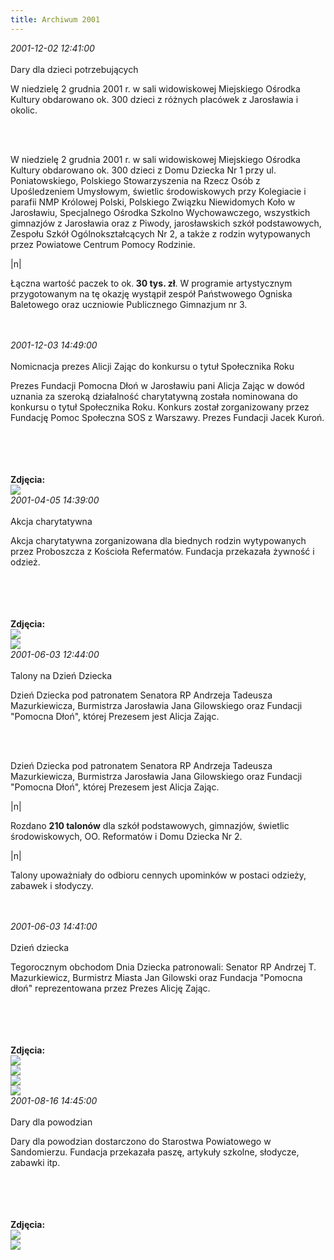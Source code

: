```yaml
---
title: Archiwum 2001
---
```


<div class="archiveItem">
<i>2001-12-02 12:41:00</i><br><br>
Dary dla dzieci potrzebujących<p>W niedzielę 2 grudnia 2001 r. w sali widowiskowej Miejskiego Ośrodka Kultury obdarowano ok. 300 dzieci z różnych placówek z Jarosławia i okolic.</p><br><br>
<p>W niedzielę 2 grudnia 2001 r. w sali widowiskowej Miejskiego Ośrodka Kultury obdarowano ok. 300 dzieci z Domu Dziecka Nr 1 przy ul. Poniatowskiego, Polskiego Stowarzyszenia na Rzecz Osób z Upośledzeniem Umysłowym, świetlic środowiskowych przy Kolegiacie i parafii NMP Królowej Polski, Polskiego Związku Niewidomych Koło w Jarosławiu, Specjalnego Ośrodka Szkolno Wychowawczego, wszystkich gimnazjów z Jarosławia oraz z Piwody, jarosławskich szkół podstawowych, Zespołu Szkół Ogólnokształcących Nr 2, a także z rodzin wytypowanych przez Powiatowe Centrum Pomocy Rodzinie.</p>|n|<p>Łączna wartość paczek to ok.<strong> 30 tys. zł</strong>. W programie artystycznym przygotowanym na tę okazję wystąpił zespół Państwowego Ogniska Baletowego oraz uczniowie Publicznego Gimnazjum nr 3.</p><br><br>
</div>
<div class="archiveItem">
<i>2001-12-03 14:49:00</i><br><br>
Nomicnacja prezes Alicji Zając do konkursu o tytuł Społecznika Roku<p>Prezes Fundacji Pomocna Dłoń w Jarosławiu pani Alicja Zając w dowód uznania za szeroką działalność charytatywną została nominowana do konkursu o tytuł Społecznika Roku. Konkurs został zorganizowany przez Fundację Pomoc Społeczna SOS z Warszawy. Prezes Fundacji Jacek Kuroń.</p><br><br>
<br><br>
<b>Zdjęcia:</b><br>
<div class="centerImgs">
<img src="img/archive_files/spolecznik_roku.jpg" /><br>
</div>
</div>
<div class="archiveItem">
<i>2001-04-05 14:39:00</i><br><br>
Akcja charytatywna<p>Akcja charytatywna zorganizowana dla biednych rodzin wytypowanych przez Proboszcza z Kościoła Refermatów. Fundacja przekazała żywność i odzież.</p><br><br>
<br><br>
<b>Zdjęcia:</b><br>
<div class="centerImgs">
<img src="img/archive_files/skanuj0002.jpg" /><br>
<img src="img/archive_files/skanuj0003.jpg" /><br>
</div>
</div>
<div class="archiveItem">
<i>2001-06-03 12:44:00</i><br><br>
Talony na Dzień Dziecka<p>Dzień Dziecka pod patronatem Senatora RP Andrzeja Tadeusza Mazurkiewicza, Burmistrza Jarosławia Jana Gilowskiego oraz Fundacji "Pomocna Dłoń", której Prezesem jest Alicja Zając.</p><br><br>
<p>Dzień Dziecka pod patronatem Senatora RP Andrzeja Tadeusza Mazurkiewicza, Burmistrza Jarosławia Jana Gilowskiego oraz Fundacji "Pomocna Dłoń", której Prezesem jest Alicja Zając.</p>|n|<p>Rozdano <strong>210 talonów</strong> dla szkół podstawowych, gimnazjów, świetlic środowiskowych, OO. Reformatów i Domu Dziecka Nr 2.</p>|n|<p>Talony upoważniały do odbioru cennych upominków w postaci odzieży, zabawek i słodyczy.</p><br><br>
</div>
<div class="archiveItem">
<i>2001-06-03 14:41:00</i><br><br>
Dzień dziecka<p>Tegorocznym obchodom Dnia Dziecka patronowali: Senator RP Andrzej T. Mazurkiewicz, Burmistrz Miasta Jan Gilowski oraz Fundacja "Pomocna dłoń" reprezentowana przez Prezes Alicję Zając.</p><br><br>
<br><br>
<b>Zdjęcia:</b><br>
<div class="centerImgs">
<img src="img/archive_files/dzien_dziecka_2002[1].jpg" /><br>
<img src="img/archive_files/dzien_dziecka[1].jpg" /><br>
<img src="img/archive_files/1dzien_dziecka_2002[1].jpg" /><br>
<img src="img/archive_files/__b_dc22235867a182c2eb4282a6c5251202.jpg" /><br>
</div>
</div>
<div class="archiveItem">
<i>2001-08-16 14:45:00</i><br><br>
Dary dla powodzian<p>Dary dla powodzian dostarczono do Starostwa Powiatowego w Sandomierzu. Fundacja przekazała paszę, artykuły szkolne, słodycze, zabawki itp.</p><br><br>
<br><br>
<b>Zdjęcia:</b><br>
<div class="centerImgs">
<img src="img/archive_files/dary-dla-powodzian.jpg" /><br>
<img src="img/archive_files/dary_dla_powodzian.jpg" /><br>
</div>
</div>
